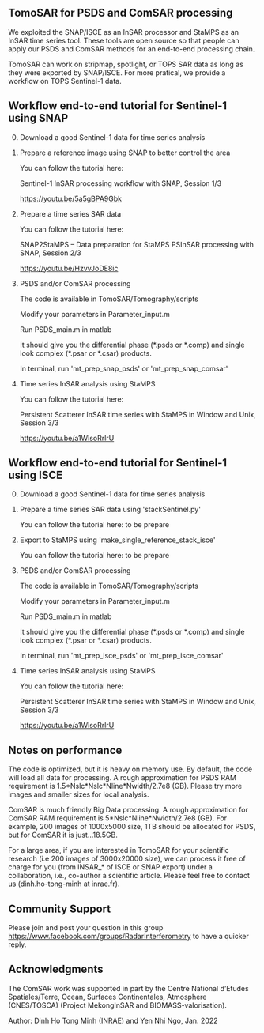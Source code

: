 ## TomoSAR for PSDS and ComSAR processing
We exploited the SNAP/ISCE as an InSAR processor and StaMPS as an InSAR time series tool. 
These tools are open source so that people can apply our PSDS and ComSAR methods for 
an end-to-end processing chain.

TomoSAR can work on stripmap, spotlight, or TOPS SAR data as long as they were exported by SNAP/ISCE.
For more pratical, we provide a workflow on TOPS Sentinel-1 data. 

## Workflow end-to-end tutorial for Sentinel-1 using SNAP
0. Download a good Sentinel-1 data for time series analysis

1. Prepare a reference image using SNAP to better control the area

   You can follow the tutorial here: 
   
   Sentinel-1 InSAR processing workflow with SNAP, Session 1/3
   
   https://youtu.be/5a5gBPA9Gbk
   
2. Prepare a time series SAR data 

   You can follow the tutorial here: 
   
   SNAP2StaMPS – Data preparation for StaMPS PSInSAR processing with SNAP, Session 2/3   

   https://youtu.be/HzvvJoDE8ic
   
3. PSDS and/or ComSAR processing

   The code is available in TomoSAR/Tomography/scripts
   
   Modify your parameters in Parameter_input.m   
   
   Run PSDS_main.m in matlab
   
   It should give you the differential phase (\*.psds or \*.comp) and single look complex (\*.psar or \*.csar) products. 
   
   In terminal, run 'mt_prep_snap_psds' or 'mt_prep_snap_comsar'    
	
4. Time series InSAR analysis using StaMPS

   You can follow the tutorial here: 
   
   Persistent Scatterer InSAR time series with StaMPS in Window and Unix, Session 3/3
   
   https://youtu.be/a1WlsoRrlrU   
  
## Workflow end-to-end tutorial for Sentinel-1 using ISCE
0. Download a good Sentinel-1 data for time series analysis

1. Prepare a time series SAR data using 'stackSentinel.py' 

   You can follow the tutorial here: to be prepare

2. Export to StaMPS using 'make_single_reference_stack_isce' 

   You can follow the tutorial here: to be prepare   
   
3. PSDS and/or ComSAR processing

   The code is available in TomoSAR/Tomography/scripts
   
   Modify your parameters in Parameter_input.m   
   
   Run PSDS_main.m in matlab
   
   It should give you the differential phase (\*.psds or \*.comp) and single look complex (\*.psar or \*.csar) products. 
   
   In terminal, run 'mt_prep_isce_psds' or 'mt_prep_isce_comsar'    
	
4. Time series InSAR analysis using StaMPS

   You can follow the tutorial here: 
   
   Persistent Scatterer InSAR time series with StaMPS in Window and Unix, Session 3/3
   
   https://youtu.be/a1WlsoRrlrU     
  
## Notes on performance
The code is optimized, but it is heavy on memory use. By default, the code will load all data for processing.
A rough approximation for PSDS RAM requirement is 1.5\*Nslc\*Nslc\*Nline\*Nwidth/2.7e8 (GB). Please try more images and smaller sizes for local analysis.  

ComSAR is much friendly Big Data processing. A rough approximation for ComSAR RAM requirement is 5\*Nslc\*Nline\*Nwidth/2.7e8 (GB). 
For example, 200 images of 1000x5000 size, 1TB should be allocated for PSDS, but for ComSAR it is just...18.5GB.  

For a large area, if you are interested in TomoSAR for your scientific research (i.e 200 images of 3000x20000 size), we can process it free of charge for you (from INSAR_\* of ISCE or SNAP export) under a collaboration, i.e., co-author a scientific article.
Please feel free to contact us (dinh.ho-tong-minh at inrae.fr).

## Community Support
Please join and post your question in this group https://www.facebook.com/groups/RadarInterferometry to have a quicker reply.

## Acknowledgments
The ComSAR work was supported in part by the Centre National d’Etudes Spatiales/Terre, Ocean, Surfaces Continentales, Atmosphere (CNES/TOSCA) (Project MekongInSAR and BIOMASS-valorisation).

Author: Dinh Ho Tong Minh (INRAE) and Yen Nhi Ngo, Jan. 2022 